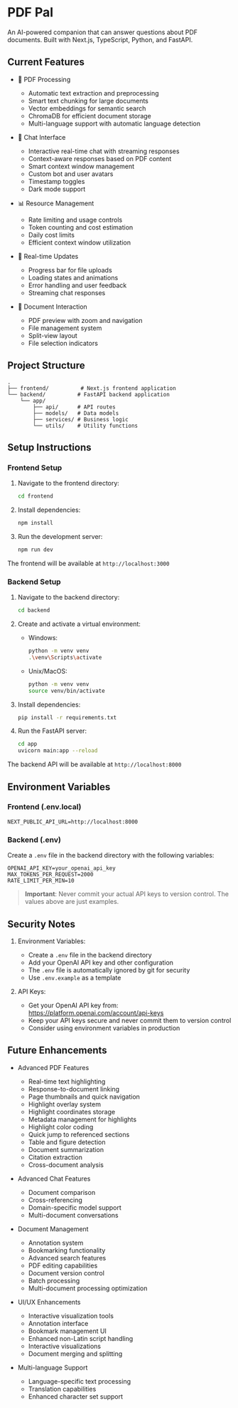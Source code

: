 # PDF Pal

An AI-powered companion that can answer questions about PDF documents. Built with Next.js, TypeScript, Python, and FastAPI.

## Current Features

- 📄 PDF Processing
  - Automatic text extraction and preprocessing
  - Smart text chunking for large documents
  - Vector embeddings for semantic search
  - ChromaDB for efficient document storage
  - Multi-language support with automatic language detection

- 💬 Chat Interface
  - Interactive real-time chat with streaming responses
  - Context-aware responses based on PDF content
  - Smart context window management
  - Custom bot and user avatars
  - Timestamp toggles
  - Dark mode support

- 📊 Resource Management
  - Rate limiting and usage controls
  - Token counting and cost estimation
  - Daily cost limits
  - Efficient context window utilization

- 🔄 Real-time Updates
  - Progress bar for file uploads
  - Loading states and animations
  - Error handling and user feedback
  - Streaming chat responses

- 📝 Document Interaction
  - PDF preview with zoom and navigation
  - File management system
  - Split-view layout
  - File selection indicators

## Project Structure

```
.
├── frontend/          # Next.js frontend application
└── backend/          # FastAPI backend application
    └── app/
        ├── api/      # API routes
        ├── models/   # Data models
        ├── services/ # Business logic
        └── utils/    # Utility functions
```

## Setup Instructions

### Frontend Setup

1. Navigate to the frontend directory:
   ```bash
   cd frontend
   ```

2. Install dependencies:
   ```bash
   npm install
   ```

3. Run the development server:
   ```bash
   npm run dev
   ```

The frontend will be available at `http://localhost:3000`

### Backend Setup

1. Navigate to the backend directory:
   ```bash
   cd backend
   ```

2. Create and activate a virtual environment:
   - Windows:
     ```bash
     python -m venv venv
     .\venv\Scripts\activate
     ```
   - Unix/MacOS:
     ```bash
     python -m venv venv
     source venv/bin/activate
     ```

3. Install dependencies:
   ```bash
   pip install -r requirements.txt
   ```

4. Run the FastAPI server:
   ```bash
   cd app
   uvicorn main:app --reload
   ```

The backend API will be available at `http://localhost:8000`

## Environment Variables

### Frontend (.env.local)
```
NEXT_PUBLIC_API_URL=http://localhost:8000
```

### Backend (.env)
Create a `.env` file in the backend directory with the following variables:
```
OPENAI_API_KEY=your_openai_api_key
MAX_TOKENS_PER_REQUEST=2000
RATE_LIMIT_PER_MIN=10
```

> **Important**: Never commit your actual API keys to version control. The values above are just examples.

## Security Notes

1. Environment Variables:
   - Create a `.env` file in the backend directory
   - Add your OpenAI API key and other configuration
   - The `.env` file is automatically ignored by git for security
   - Use `.env.example` as a template

2. API Keys:
   - Get your OpenAI API key from: https://platform.openai.com/account/api-keys
   - Keep your API keys secure and never commit them to version control
   - Consider using environment variables in production

## Future Enhancements

- Advanced PDF Features
  - Real-time text highlighting
  - Response-to-document linking
  - Page thumbnails and quick navigation
  - Highlight overlay system
  - Highlight coordinates storage
  - Metadata management for highlights
  - Highlight color coding
  - Quick jump to referenced sections
  - Table and figure detection
  - Document summarization
  - Citation extraction
  - Cross-document analysis

- Advanced Chat Features
  - Document comparison
  - Cross-referencing
  - Domain-specific model support
  - Multi-document conversations

- Document Management
  - Annotation system
  - Bookmarking functionality
  - Advanced search features
  - PDF editing capabilities
  - Document version control
  - Batch processing
  - Multi-document processing optimization

- UI/UX Enhancements
  - Interactive visualization tools
  - Annotation interface
  - Bookmark management UI
  - Enhanced non-Latin script handling
  - Interactive visualizations
  - Document merging and splitting

- Multi-language Support
  - Language-specific text processing
  - Translation capabilities
  - Enhanced character set support
